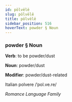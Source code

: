 ```yaml
---
id: pölvëlë
slug: pölvëlë
title: pölvëlë
sidebar_position: 516
hoverText: powder § Noun
---
```


### powder § Noun

**Verb**: to be powder/dust

**Noun**: powder/dust

**Modifier**: powder/dust-related

Italian polvere /ˈpol.ve.re/

*Romance Language Family*